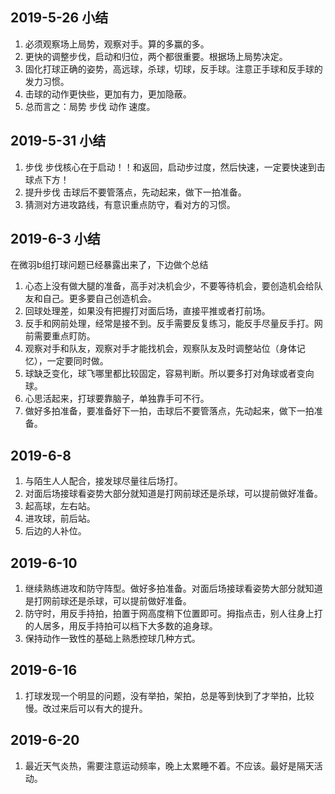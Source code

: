 ## 2019-5-26 小结
1. 必须观察场上局势，观察对手。算的多赢的多。
2. 更快的调整步伐，启动和归位，两个都很重要。根据场上局势决定。
3. 固化打球正确的姿势，高远球，杀球，切球，反手球。注意正手球和反手球的发力习惯。
4. 击球的动作更快些，更加有力，更加隐蔽。 
5. 总而言之：局势 步伐 动作 速度。


## 2019-5-31 小结
1. 步伐 步伐核心在于启动！！和返回，启动步过度，然后快速，一定要快速到击球点下方！
2. 提升步伐 击球后不要管落点，先动起来，做下一拍准备。
3. 猜测对方进攻路线，有意识重点防守，看对方的习惯。

## 2019-6-3 小结
在微羽b组打球问题已经暴露出来了，下边做个总结
1. 心态上没有做大腿的准备，高手对决机会少，不要等待机会，要创造机会给队友和自己。更多要自己创造机会。 
2. 回球处理差，如果没有把握打对面后场，直接平推或者打前场。
3. 反手和网前处理，经常是接不到。反手需要反复练习，能反手尽量反手打。网前需要重点盯防。
4. 观察对手和队友，观察对手才能找机会，观察队友及时调整站位（身体记忆），一定要同时做。
5. 球缺乏变化，球飞哪里都比较固定，容易判断。所以要多打对角球或者变向球。
6. 心思活起来，打球要靠脑子，单独靠手可不行。
7. 做好多拍准备，要准备好下一拍，击球后不要管落点，先动起来，做下一拍准备。

## 2019-6-8
1. 与陌生人人配合，接发球尽量往后场打。
2. 对面后场接球看姿势大部分就知道是打网前球还是杀球，可以提前做好准备。
3. 起高球，左右站。
4. 进攻球，前后站。
5. 后边的人补位。

## 2019-6-10
1. 继续熟练进攻和防守阵型。做好多拍准备。对面后场接球看姿势大部分就知道是打网前球还是杀球，可以提前做好准备。
2. 防守时，用反手持拍，拍置于网高度稍下位置即可。拇指点击，别人往身上打的人居多，用反手持拍可以档下大多数的追身球。
3. 保持动作一致性的基础上熟悉控球几种方式。

## 2019-6-16
1. 打球发现一个明显的问题，没有举拍，架拍，总是等到快到了才举拍，比较慢。改过来后可以有大的提升。

## 2019-6-20
1. 最近天气炎热，需要注意运动频率，晚上太累睡不着。不应该。最好是隔天活动。
